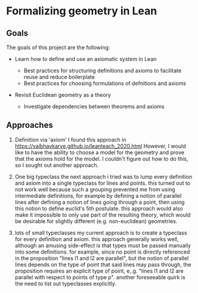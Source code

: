 # Formalizing geometry in Lean

## Goals
The goals of this project are the following:

- Learn how to define and use an axiomatic system in Lean
  * Best practices for structuring definitions and axioms to facilitate reuse and reduce boilerplate
  * Best practices for choosing formulations of defnitions and axioms

- Revisit Euclidean geometry as a theory
  * Investigate dependencies between theorems and axioms

## Approaches

1. Definition via 'axiom'
I found this approach in https://vaibhavkarve.github.io/leanteach_2020.html
However, I would like to have the ability to choose a model for the geometry and prove that the axioms hold for the model. I couldn't figure out how to do this, so I sought out another approach.

2. One big typeclass
the next approach i tried was to lump every definition and axiom into a single typeclass for lines and points. this turned out to not work well because such a grouping prevented me from using intermediate definitions, for example by defining a notion of parallel lines after defining a notion of lines going through a point, then using this notion to define euclid's 5th postulate. this approach would also make it impossible to only use part of the resulting theory, which would be desirable for slightly different (e.g. non-euclidean) geometries.

3. lots of small typeclasses
my current approach is to create a typeclass for every definition and axiom. this approach generally works well, although an amusing side-effect is that types must be passed manually into some definitions. for example, since no point is directly referenced in the proposition "lines l1 and l2 are parallel", but the notion of parallel lines depends on the type of point that said lines may pass through, the proposition requires an explicit type of point, e,.g. "lines l1 and l2 are parallel with respect to points of type p". another foreseeable quirk is the need to list out typeclasses explicitly.
